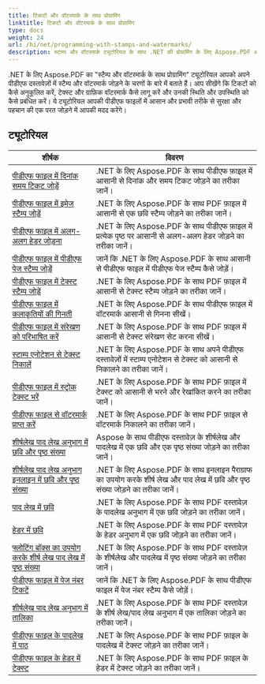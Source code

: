 ```yaml
---
title: टिकटों और वॉटरमार्क के साथ प्रोग्रामिंग
linktitle: टिकटों और वॉटरमार्क के साथ प्रोग्रामिंग
type: docs
weight: 24
url: /hi/net/programming-with-stamps-and-watermarks/
description: स्टाम्प और वॉटरमार्क ट्यूटोरियल के साथ .NET की प्रोग्रामिंग के लिए Aspose.PDF आपको सिखाता है कि अपने पीडीएफ दस्तावेज़ों में सुरक्षा और वैयक्तिकरण तत्व कैसे जोड़ें।
---
```


.NET के लिए Aspose.PDF का "स्टैम्प और वॉटरमार्क के साथ प्रोग्रामिंग" ट्यूटोरियल आपको अपने पीडीएफ दस्तावेज़ों में स्टैम्प और वॉटरमार्क जोड़ने के चरणों के बारे में बताते हैं। आप सीखेंगे कि टिकटों को कैसे अनुकूलित करें, टेक्स्ट और ग्राफ़िक वॉटरमार्क कैसे लागू करें और उनकी स्थिति और उपस्थिति को कैसे प्रबंधित करें। ये ट्यूटोरियल आपकी पीडीएफ फाइलों में आसान और प्रभावी तरीके से सुरक्षा और पहचान की एक परत जोड़ने में आपकी मदद करेंगे।

## ट्यूटोरियल
| शीर्षक | विवरण |
| --- | --- | 
| [पीडीएफ फाइल में दिनांक समय टिकट जोड़ें](./add-date-time-stamp/) | .NET के लिए Aspose.PDF के साथ पीडीएफ फ़ाइल में आसानी से दिनांक और समय टिकट जोड़ने का तरीका जानें। |  
| [पीडीएफ फाइल में इमेज स्टैम्प जोड़ें](./add-image-stamp/) | .NET के लिए Aspose.PDF के साथ PDF फ़ाइल में आसानी से एक छवि स्टैम्प जोड़ने का तरीका जानें। |  
| [पीडीएफ फाइल में अलग-अलग हेडर जोड़ना](./adding-different-headers/) | .NET के लिए Aspose.PDF के साथ पीडीएफ फ़ाइल में प्रत्येक पृष्ठ पर आसानी से अलग-अलग हेडर जोड़ने का तरीका जानें। |  
| [पीडीएफ फाइल में पीडीएफ पेज स्टैम्प जोड़ें](./add-pdf-page-stamp/) | जानें कि .NET के लिए Aspose.PDF के साथ आसानी से पीडीएफ फाइल में पीडीएफ पेज स्टैम्प कैसे जोड़ें। |  
| [पीडीएफ फाइल में टेक्स्ट स्टैम्प जोड़ें](./add-text-stamp/) | .NET के लिए Aspose.PDF के साथ PDF फ़ाइल में आसानी से टेक्स्ट स्टैम्प जोड़ने का तरीका जानें। |  
| [पीडीएफ फाइल में कलाकृतियों की गिनती](./counting-artifacts/) | .NET के लिए Aspose.PDF के साथ पीडीएफ फ़ाइल में वॉटरमार्क आसानी से गिनना सीखें। |  
| [पीडीएफ फाइल में संरेखण को परिभाषित करें](./define-alignment/) | .NET के लिए Aspose.PDF के साथ PDF फ़ाइल में आसानी से टेक्स्ट संरेखण सेट करना सीखें। |  
| [स्टाम्प एनोटेशन से टेक्स्ट निकालें](./extract-text-from-stamp-annotation/) | .NET के लिए Aspose.PDF के साथ अपने पीडीएफ दस्तावेज़ों में स्टाम्प एनोटेशन से टेक्स्ट को आसानी से निकालने का तरीका जानें। |  
| [पीडीएफ फाइल में स्ट्रोक टेक्स्ट भरें](./fill-stroke-text/) | .NET के लिए Aspose.PDF के साथ PDF फ़ाइल में टेक्स्ट को आसानी से भरने और रेखांकित करने का तरीका जानें। |  
| [पीडीएफ फाइल से वॉटरमार्क प्राप्त करें](./get-watermark/) | .NET के लिए Aspose.PDF के साथ PDF फ़ाइल से वॉटरमार्क निकालने का तरीका जानें। |  
| [शीर्षलेख पाद लेख अनुभाग में छवि और पृष्ठ संख्या](./image-and-page-number-in-header-footer-section/) | Aspose के साथ पीडीएफ दस्तावेज़ के शीर्षलेख और पादलेख में एक छवि और एक पृष्ठ संख्या जोड़ने का तरीका जानें। |  
| [शीर्षलेख पाद लेख अनुभाग इनलाइन में छवि और पृष्ठ संख्या](./image-and-page-number-in-header-footer-section-inline/) | .NET के लिए Aspose.PDF के साथ इनलाइन पैराग्राफ का उपयोग करके शीर्ष लेख और पाद लेख में छवि और पृष्ठ संख्या जोड़ने का तरीका जानें। |  
| [पाद लेख में छवि](./image-in-footer/) | .NET के लिए Aspose.PDF के साथ PDF दस्तावेज़ के पादलेख अनुभाग में एक छवि जोड़ने का तरीका जानें। |  
| [हेडर में छवि](./image-in-header/) | .NET के लिए Aspose.PDF के साथ PDF दस्तावेज़ के हेडर अनुभाग में एक छवि जोड़ने का तरीका जानें। |  
| [फ़्लोटिंग बॉक्स का उपयोग करके शीर्ष लेख पाद लेख में पृष्ठ संख्या](./page-number-in-header-footer-using-floating-box/) | .NET के लिए Aspose.PDF के साथ PDF दस्तावेज़ के शीर्षलेख और पादलेख में पृष्ठ संख्या जोड़ने का तरीका जानें। |  
| [पीडीएफ फाइल में पेज नंबर टिकटें](./page-number-stamps/) | जानें कि .NET के लिए Aspose.PDF के साथ पीडीएफ फाइल में पेज नंबर स्टैम्प कैसे जोड़ें। |  
| [शीर्षलेख पाद लेख अनुभाग में तालिका](./table-in-header-footer-section/) | .NET के लिए Aspose.PDF के साथ PDF दस्तावेज़ के शीर्ष लेख/पाद लेख अनुभाग में एक तालिका जोड़ने का तरीका जानें। |  
| [पीडीएफ फाइल के पादलेख में पाठ](./text-in-footer/) | .NET के लिए Aspose.PDF के साथ PDF फ़ाइल के पादलेख में टेक्स्ट जोड़ने का तरीका जानें। |  
| [पीडीएफ फाइल के हेडर में टेक्स्ट](./text-in-header/) | .NET के लिए Aspose.PDF के साथ PDF फ़ाइल के हेडर में टेक्स्ट जोड़ने का तरीका जानें। |  